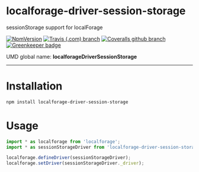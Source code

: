 # localforage-driver-session-storage

sessionStorage support for localForage

[![NpmVersion](https://img.shields.io/npm/v/localforage-session-storage.svg?style=flat-square)](https://www.npmjs.com/package/localforage-session-storage)
[![Travis (.com) branch](https://img.shields.io/travis/com/Alorel/localforage-session-storage/1.0.0.svg?style=flat-square)](https://travis-ci.com/Alorel/localforage-session-storage)
[![Coveralls github branch](https://img.shields.io/coveralls/github/Alorel/localforage-session-storage/1.0.0.svg?style=flat-square)](https://coveralls.io/github/Alorel/localforage-session-storage)
[![Greenkeeper badge](https://badges.greenkeeper.io/Alorel/localforage-session-storage.svg)](https://greenkeeper.io/)

UMD global name: **localforageDriverSessionStorage**

---

# Installation

```bash
npm install localforage-driver-session-storage
```

# Usage

```javascript
import * as localforage from 'localforage';
import * as sessionStorageDriver from 'localforage-driver-session-storage';

localforage.defineDriver(sessionStorageDriver);
localforage.setDriver(sessionStorageDriver._driver);

```

